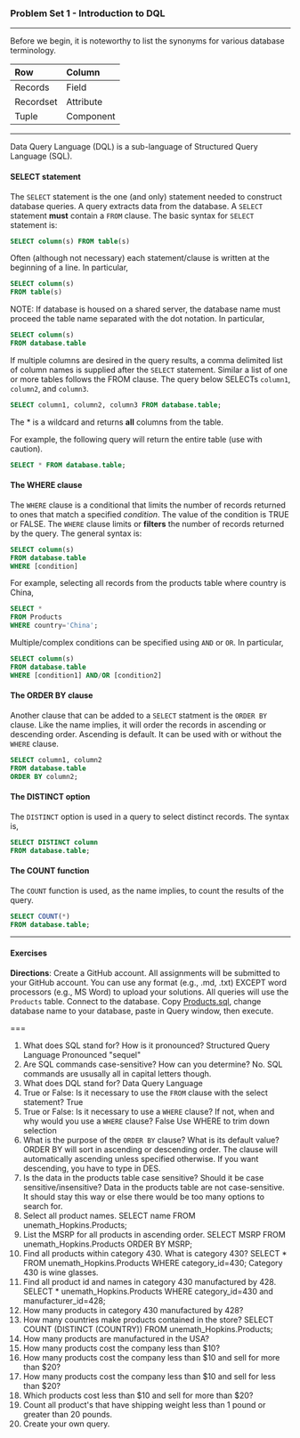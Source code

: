 ### Problem Set 1 - Introduction to DQL 
---

Before we begin, it is noteworthy to list the synonyms for various database terminology.  

|Row |Column   | 
|:--- |:---- |
|Records  | Field |
| Recordset | Attribute |
|Tuple | Component  |

---

Data Query Language (DQL) is a sub-language of Structured Query Language (SQL).  

#### SELECT statement

The `SELECT` statement is the one (and only) statement needed to construct database queries.  A query extracts data from the database.  A `SELECT` statement **must** contain a `FROM` clause.  The basic syntax for `SELECT` statement is:

```SQL
SELECT column(s) FROM table(s)
```

Often (although not necessary) each statement/clause is written at the beginning of a line.  In particular, 

```SQL
SELECT column(s) 
FROM table(s)
```

NOTE: If database is housed on a shared server, the database name must proceed the table name separated with the dot notation.  In particular, 

```SQL
SELECT column(s) 
FROM database.table
```

If multiple columns are desired in the query results, a comma delimited list of column names is supplied after the `SELECT` statement. Similar a list of one or more tables follows the FROM clause.   The query below SELECTs `column1`, `column2`, and `column3`. 


```SQL
SELECT column1, column2, column3 FROM database.table;
```



The * is a wildcard and returns **all** columns from the table.  

For example, the following query will return the entire table (use with caution).

```SQL
SELECT * FROM database.table;
```


#### The WHERE clause

The `WHERE` clause is a conditional that limits the number of records returned to ones that match a specified *condition*.  The value of the condition is TRUE or FALSE.  The `WHERE` clause limits or **filters** the number of records returned by the query. The general syntax is:

```SQL
SELECT column(s)
FROM database.table
WHERE [condition]
```
For example, selecting all records from the products table where country is China, 

```SQL
SELECT *
FROM Products
WHERE country='China';
```


Multiple/complex conditions can be specified using `AND` or `OR`.  In particular,

```SQL
SELECT column(s)
FROM database.table
WHERE [condition1] AND/OR [condition2]
```


#### The ORDER BY clause

Another clause that can be added to a `SELECT` statment is the `ORDER BY` clause.  Like the name implies, it will order the records in ascending or descending order.  Ascending is default.  It can be used with or without the `WHERE` clause.  

```SQL
SELECT column1, column2
FROM database.table
ORDER BY column2;
```

#### The DISTINCT option

The `DISTINCT` option is used in a query to select distinct records.  The syntax is, 

```SQL
SELECT DISTINCT column
FROM database.table;
```



#### The COUNT function

The `COUNT` function is used, as the name implies, to count the results of the query.    

```SQL
SELECT COUNT(*)
FROM database.table;
```

---

#### Exercises

**Directions**: Create a GitHub account.  All assignments will be submitted to your GitHub account.  You can use any format (e.g., .md, .txt) EXCEPT word processors (e.g., MS Word) to upload your solutions.  All queries will use the `Products` table.  Connect to the database.  Copy [Products.sql](https://github.com/jamesquinlan/mat301/tree/master/products), change database name to your database, paste in Query window, then execute.

===

1. What does SQL stand for?  How is it pronounced? 
    Structured Query Language
    Pronounced "sequel"
2. Are SQL commands case-sensitive?  How can you determine? 
    No. SQL commands are ususally all in capital letters though.
3. What does DQL stand for?
    Data Query Language
4. True or False:  Is it necessary to use the `FROM` clause with the select statement? 
    True
5. True or False:  Is it necessary to use a `WHERE` clause?  If not, when and why would you use a `WHERE` clause?
    False
    Use WHERE to trim down selection
6. What is the purpose of the `ORDER BY` clause?  What is its default value?
    ORDER BY will sort in ascending or descending order.
    The clause will automatically ascending unless specified otherwise. If you want descending, you have to type in DES.
7. Is the data in the products table case sensitive?  Should it be case sensitive/insensitive? 
    Data in the products table are not case-sensitive.
    It should stay this way or else there would be too many options to search for.
8. Select all product names.
    SELECT name FROM unemath_Hopkins.Products;
9. List the MSRP for all products in ascending order.
    SELECT MSRP FROM unemath_Hopkins.Products ORDER BY MSRP;
10. Find all products within  category 430.  What is category 430?
    SELECT * FROM unemath_Hopkins.Products WHERE category_id=430;
    Category 430 is wine glasses.
11. Find all product id and names in category 430 manufactured by 428.
    SELECT * unemath_Hopkins.Products WHERE category_id=430 and manufacturer_id=428;
12. How many products in category 430 manufactured by 428?
13. How many countries make products contained in the store?
    SELECT COUNT (DISTINCT (COUNTRY)) FROM unemath_Hopkins.Products;
14. How many products are manufactured in the USA?
15. How many products cost the company less than $10?
16. How many products cost the company less than $10 and sell for more than $20?
17. How many products cost the company less than $10 and sell for less than $20?
18. Which products cost less than $10 and sell for more than $20?
19. Count all product's that have shipping weight less than 1 pound or greater than 20 pounds.
20. Create your own query.

